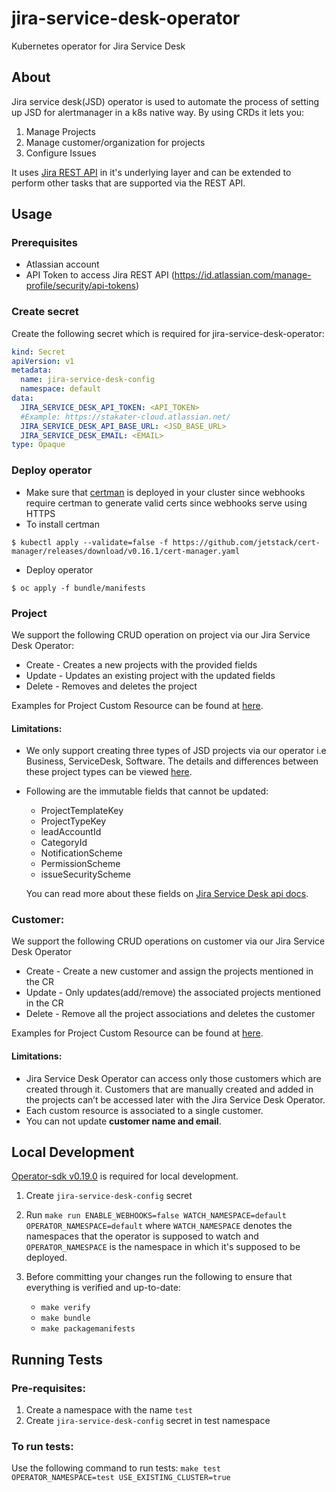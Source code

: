 # jira-service-desk-operator
Kubernetes operator for Jira Service Desk

## About

Jira service desk(JSD) operator is used to automate the process of setting up JSD for alertmanager in a k8s native way. By using CRDs it lets you:

1. Manage Projects
2. Manage customer/organization for projects
3. Configure Issues

It uses [Jira REST API](https://developer.atlassian.com/cloud/jira/platform/rest/v3/intro/) in it's underlying layer and can be extended to perform other tasks that are supported via the REST API.

## Usage

### Prerequisites

- Atlassian account
- API Token to access Jira REST API (https://id.atlassian.com/manage-profile/security/api-tokens)

### Create secret

Create the following secret which is required for jira-service-desk-operator:

```yaml
kind: Secret
apiVersion: v1
metadata:
  name: jira-service-desk-config
  namespace: default
data:
  JIRA_SERVICE_DESK_API_TOKEN: <API_TOKEN>
  #Example: https://stakater-cloud.atlassian.net/
  JIRA_SERVICE_DESK_API_BASE_URL: <JSD_BASE_URL>
  JIRA_SERVICE_DESK_EMAIL: <EMAIL>
type: Opaque
```

### Deploy operator

- Make sure that [certman](https://cert-manager.io/) is deployed in your cluster since webhooks require certman to generate valid certs since webhooks serve using HTTPS
- To install certman
```terminal
$ kubectl apply --validate=false -f https://github.com/jetstack/cert-manager/releases/download/v0.16.1/cert-manager.yaml
```
- Deploy operator
```terminal
$ oc apply -f bundle/manifests
```

### Project
We support the following CRUD operation on project via our Jira Service Desk Operator:
* Create - Creates a new projects with the provided fields
* Update - Updates an existing project with the updated fields
* Delete - Removes and deletes the project 

Examples for Project Custom Resource can be found at [here](https://github.com/stakater/jira-service-desk-operator/tree/master/examples/project).

#### Limitations:
* We only support creating three types of JSD projects via our operator i.e Business, ServiceDesk, Software. The details and differences between these project types can be viewed [here](https://confluence.atlassian.com/adminjiraserver/jira-applications-and-project-types-overview-938846805.html).
* Following are the immutable fields that cannot be updated:
    * ProjectTemplateKey
    * ProjectTypeKey
    * leadAccountId 
    * CategoryId 
    * NotificationScheme
    * PermissionScheme 
    * issueSecurityScheme 

    You can read more about these fields on [Jira Service Desk api docs](https://developer.atlassian.com/cloud/jira/platform/rest/v3/api-group-projects/#api-rest-api-3-project-post).


### Customer:
We support the following CRUD operations on customer via our Jira Service Desk Operator
* Create - Create a new customer and assign the projects mentioned in the CR
* Update - Only updates(add/remove) the associated projects mentioned in the CR
* Delete - Remove all the project associations and deletes the customer

Examples for Project Custom Resource can be found at [here](https://github.com/stakater/jira-service-desk-operator/blob/handle-customers/examples/customer/customer.yaml).

#### Limitations:
* Jira Service Desk Operator can access only those customers which are created through it. Customers that are manually created and added in the projects can’t be accessed later with the Jira Service Desk Operator.
* Each custom resource is associated to a single customer. 
* You can not update **customer name and email**.

## Local Development

[Operator-sdk v0.19.0](https://github.com/operator-framework/operator-sdk/releases/tag/v0.19.0) is required for local development.

1. Create `jira-service-desk-config` secret
2. Run `make run ENABLE_WEBHOOKS=false WATCH_NAMESPACE=default OPERATOR_NAMESPACE=default` where `WATCH_NAMESPACE` denotes the namespaces that the operator is supposed to watch and `OPERATOR_NAMESPACE` is the namespace in which it's supposed to be deployed.

3. Before committing your changes run the following to ensure that everything is verified and up-to-date:
   - `make verify`
   - `make bundle`
   - `make packagemanifests`
   
## Running Tests

### Pre-requisites:
1. Create a namespace with the name `test`
2. Create `jira-service-desk-config` secret in test namespace

### To run tests:
Use the following command to run tests:
`make test OPERATOR_NAMESPACE=test USE_EXISTING_CLUSTER=true`


